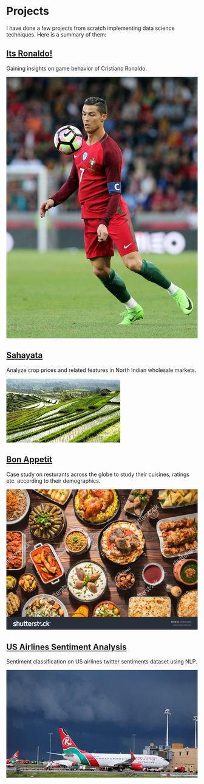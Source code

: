 # Projects

I have done a few projects from scratch implementing data science techniques. Here is a summary of them:

## [Its Ronaldo!](https://shivam360d.github.io/Its-Ronaldo-/)

Gaining insights on game behavior of Cristiano Ronaldo.

![ronaldo](images/ronaldo.png)


## [Sahayata](https://shivam360d.github.io/sahayata-Analysis/)

Analyze crop prices and related features in North Indian wholesale markets.

![crop](images/crop.jpg)


## [Bon Appetit](https://shivam360d.github.io/Bon-Appetit/)

Case study on resturants across the globe to study their cuisines, ratings etc. according to their demographics.

![food](images/food.jpg)


## [US Airlines Sentiment Analysis](https://github.com/shivam360d/US-Airlines-Sentiment-Analysis)

Sentiment classification on US airlines twitter sentiments dataset using NLP.

![aeroplane](images/aeroplane.jpg)
